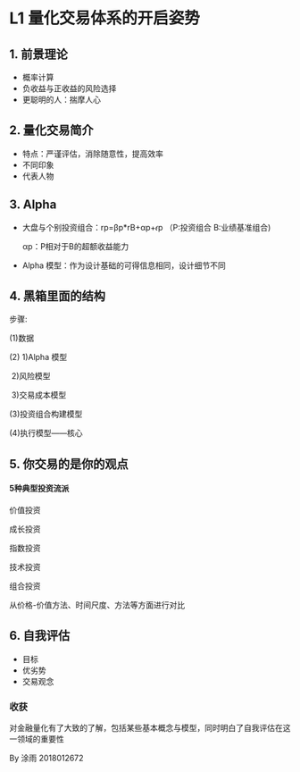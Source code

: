 # L1 量化交易体系的开启姿势



## 1. 前景理论



* 概率计算
* 负收益与正收益的风险选择
* 更聪明的人：揣摩人心



## 2. 量化交易简介



* 特点：严谨评估，消除随意性，提高效率
* 不同印象
* 代表人物



## 3. Alpha



* 大盘与个别投资组合：rp=βp*rB+αp+𝜖p  （P:投资组合  B:业绩基准组合)

  αp：P相对于B的超额收益能力

* Alpha 模型：作为设计基础的可得信息相同，设计细节不同



## 4. 黑箱里面的结构



步骤:

(1)数据

(2)  1)Alpha 模型

​       2)风险模型

​       3)交易成本模型

(3)投资组合构建模型

(4)执行模型——核心



## 5. 你交易的是你的观点



#### 5种典型投资流派

价值投资

成长投资

指数投资

技术投资

组合投资

从价格-价值方法、时间尺度、方法等方面进行对比



## 6. 自我评估



* 目标
* 优劣势
* 交易观念



### 收获

对金融量化有了大致的了解，包括某些基本概念与模型，同时明白了自我评估在这一领域的重要性



By 涂雨  2018012672

